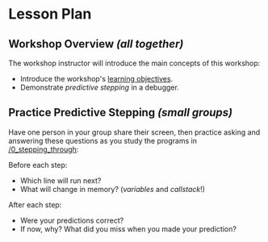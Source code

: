 # Lesson Plan

## Workshop Overview _(all together)_

The workshop instructor will introduce the main concepts of this workshop:

- Introduce the workshop's [learning objectives](./README.md#learning-objectives).
- Demonstrate _predictive stepping_ in a debugger.

## Practice Predictive Stepping _(small groups)_

Have one person in your group share their screen, then practice asking and
answering these questions as you study the programs in
[/0_stepping_through](./0_stepping_through):

Before each step:

- Which line will run next?
- What will change in memory? (_variables_ and _callstack_!)

After each step:

- Were your predictions correct?
- If now, why? What did you miss when you made your prediction?
